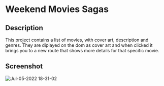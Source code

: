 # Weekend Movies Sagas 

## Description

This project contains a list of movies, with cover art, description and genres. They are diplayed on the dom as cover art and when clicked it brings you to a new route that shows more details for that specific movie. 

## Screenshot
![Jul-05-2022 18-31-02](https://user-images.githubusercontent.com/90285369/177433495-4c29a568-0450-42b5-8807-e4327a79483b.gif)


